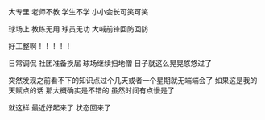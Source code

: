 大专里 老师不教 学生不学 小小会长可笑可笑

球场上 教练无用 球员无功 大喊前锋回防回防



好工整啊！！！！！

日常调侃  社团准备换届 球场继续扫地僧 日子就这么晃晃悠悠过了 

突然发现之前看不下的知识点过个几天或者一个星期就无端端会了 如果这是我的天赋点的话 那大概确实是不错的  虽然时间有点慢是了 

就这样 最近好起来了 状态回来了